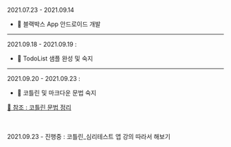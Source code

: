 2021.07.23 - 2021.09.14
- 📝 블랙박스 App 안드로이드 개발
---

2021.09.18 - 2021.09.19 :
- 📝 TodoList 샘플 완성 및 숙지
- ---

2021.09.20 - 2021.09.23 :
- 📝 코틀린 및 마크다운 문법 숙지 


[📎 참조 : 코틀린 문법 정리](https://eli1429.tistory.com/2) 

<br>
<br>
2021.09.23 - 진행중 : 코틀린_심리테스트 앱 강의 따라서 해보기

